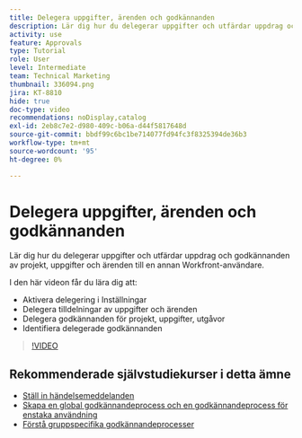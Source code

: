 ```yaml
---
title: Delegera uppgifter, ärenden och godkännanden
description: Lär dig hur du delegerar uppgifter och utfärdar uppdrag och godkännanden av projekt, uppgifter och ärenden till en annan Workfront-användare.
activity: use
feature: Approvals
type: Tutorial
role: User
level: Intermediate
team: Technical Marketing
thumbnail: 336094.png
jira: KT-8810
hide: true
doc-type: video
recommendations: noDisplay,catalog
exl-id: 2eb8c7e2-d980-409c-b06a-d44f5817648d
source-git-commit: bbdf99c6bc1be714077fd94fc3f8325394de36b3
workflow-type: tm+mt
source-wordcount: '95'
ht-degree: 0%

---
```


# Delegera uppgifter, ärenden och godkännanden

Lär dig hur du delegerar uppgifter och utfärdar uppdrag och godkännanden av projekt, uppgifter och ärenden till en annan Workfront-användare.

I den här videon får du lära dig att:

* Aktivera delegering i Inställningar
* Delegera tilldelningar av uppgifter och ärenden
* Delegera godkännanden för projekt, uppgifter, utgåvor
* Identifiera delegerade godkännanden

>[!VIDEO](https://video.tv.adobe.com/v/336094/?quality=12&learn=on&enablevpops=1)

## Rekommenderade självstudiekurser i detta ämne

* [Ställ in händelsemeddelanden](/help/administration-and-setup/email-and-in-app-notifications/admin-set-up-event-notifications.md)
* [Skapa en global godkännandeprocess och en godkännandeprocess för enstaka användning](/help/manage-work/approval-processes-and-milestone-paths/create-a-single-use-approval-process.md)
* [Förstå gruppspecifika godkännandeprocesser](/help/administration-and-setup/approval-processes-and-milestone-paths/group-specific-approval-processes.md)

